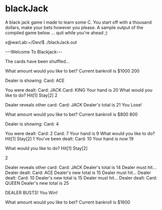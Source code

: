 # blackJack
A black jack game I made to learn some C. You start off with a thousand dollars, make your bets however you please. A sample output of the compiled game below ... quit while you're ahead ;) 



x@warLab:~/Dev/$ ./blackJack.out


---Welcome To Blackjack---


The cards have been shuffled...

What amount would you like to bet?  Current bankroll is $1000
200


Dealer is showing:
Card: ACE

You were dealt:
Card: JACK
Card: KING
Your hand is 20
What would you like to do?
Hit[1]
Stay[2]
2

Dealer reveals other card:
Card: JACK
Dealer's total is 21
You Lose!

What amount would you like to bet?  Current bankroll is $800
800


Dealer is showing:
Card: 4

You were dealt:
Card: 2
Card: 7
Your hand is 9
What would you like to do?
Hit[1]
Stay[2]
1
You've been dealt:
Card: 10
Your hand is now 19

What would you like to do?
Hit[1]
Stay[2]

2

Dealer reveals other card:
Card: JACK
Dealer's total is 14
Dealer must hit...
Dealer dealt:
Card: ACE
Dealer's new total is 15
Dealer must hit...
Dealer dealt:
Card: 10
Dealer's new total is 15
Dealer must hit...
Dealer dealt:
Card: QUEEN
Dealer's new total is 25


DEALER BUSTS!
You Win!

What amount would you like to bet?  Current bankroll is $1600
